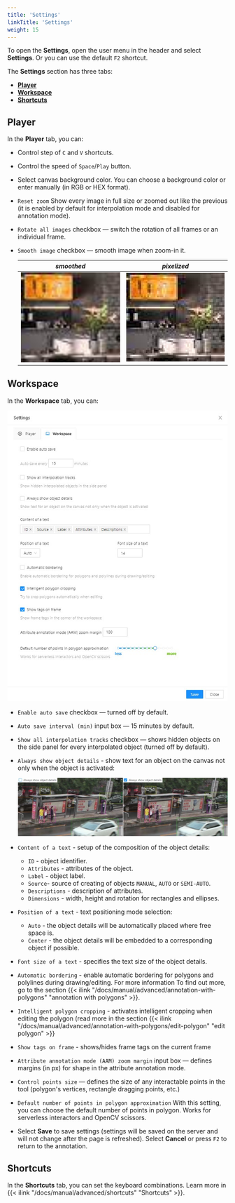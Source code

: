 ```yaml
---
title: 'Settings'
linkTitle: 'Settings'
weight: 15
---
```

To open the **Settings**, open the user menu in the header and select **Settings**.
Or you can use the default `F2` shortcut.

The **Settings** section has three tabs:
- [**Player**](#player)
- [**Workspace**](#workspace)
- [**Shortcuts**](#shortcuts)

## Player

In the **Player** tab, you can:

- Control step of `C` and `V` shortcuts.
- Control the speed of `Space`/`Play` button.
- Select canvas background color. You can choose a background color or enter manually (in RGB or HEX format).
- `Reset zoom` Show every image in full size or zoomed out like the previous
  (it is enabled by default for interpolation mode and disabled for annotation mode).
- `Rotate all images` checkbox — switch the rotation of all frames or an individual frame.
- `Smooth image` checkbox — smooth image when zoom-in it.

  |        _smoothed_         |        _pixelized_         |
  | :-----------------------: | :------------------------: |
  | ![Smoothed image example](/images/smoothed.jpg) | ![Pixelized image example](/images/pixelized.jpg) |

## Workspace

In the **Workspace** tab, you can:

![Workspace tab](/images/image155.jpg)

- `Enable auto save` checkbox — turned off by default.
- `Auto save interval (min)` input box — 15 minutes by default.
- `Show all interpolation tracks` checkbox — shows hidden objects on the
  side panel for every interpolated object (turned off by default).
- `Always show object details` - show text for an object on the canvas not only when the object is activated:

  ![Example of Always show objects details property](/images/image152_detrac.jpg)

- `Content of a text` - setup of the composition of the object details:
  - `ID` - object identifier.
  - `Attributes` - attributes of the object.
  - `Label` - object label.
  - `Source`- source of creating of objects `MANUAL`, `AUTO` or `SEMI-AUTO`.
  - `Descriptions` - description of attributes.
  - `Dimensions` - width, height and rotation for rectangles and ellipses.


- `Position of a text` - text positioning mode selection:
  - `Auto` - the object details will be automatically placed where free space is.
  - `Center` - the object details will be embedded to a corresponding object if possible.

- `Font size of a text` - specifies the text size of the object details.

- `Automatic bordering` - enable automatic bordering for polygons and polylines during drawing/editing.
  For more information To find out more, go to the section
  {{< ilink "/docs/manual/advanced/annotation-with-polygons" "annotation with polygons" >}}.

- `Intelligent polygon cropping` - activates intelligent cropping when editing the polygon (read more in the section
  {{< ilink "/docs/manual/advanced/annotation-with-polygons/edit-polygon" "edit polygon" >}}

- `Show tags on frame` - shows/hides frame tags on the current frame

- `Attribute annotation mode (AAM) zoom margin` input box — defines margins (in px)
  for shape in the attribute annotation mode.

- `Control points size` — defines the size of any interactable points in the tool
(polygon's vertices, rectangle dragging points, etc.)

- `Default number of points in polygon approximation`
  With this setting, you can choose the default number of points in polygon.
  Works for serverless interactors and OpenCV scissors.

- Select **Save** to save settings (settings will be saved on the server and
  will not change after the page is refreshed).
  Select **Cancel** or press `F2` to return to the annotation.

## Shortcuts

In the **Shortcuts** tab, you can set the keyboard combinations.
Learn more in {{< ilink "/docs/manual/advanced/shortcuts" "Shortcuts" >}}.
